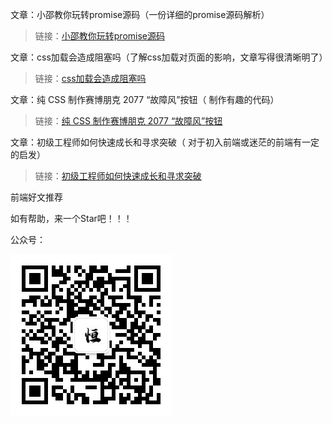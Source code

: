 文章：小邵教你玩转promise源码（一份详细的promise源码解析）
>链接：[小邵教你玩转promise源码](https://juejin.cn/post/6844903655418626061)

文章：css加载会造成阻塞吗（了解css加载对页面的影响，文章写得很清晰明了）
>链接：[css加载会造成阻塞吗](https://segmentfault.com/a/1190000018130499)

文章：纯 CSS 制作赛博朋克 2077 “故障风”按钮（ 制作有趣的代码）
>链接：[纯 CSS 制作赛博朋克 2077 “故障风”按钮](https://juejin.cn/post/6908565208596217863)

文章：初级工程师如何快速成长和寻求突破（ 对于初入前端或迷茫的前端有一定的启发）
>链接：[初级工程师如何快速成长和寻求突破](https://juejin.cn/post/6906468062943182862)

前端好文推荐

如有帮助，来一个Star吧！！！

公众号：

![Image](https://github.com/i-joker/jokerShare/blob/main/image/%E4%BA%8C%E7%BB%B4%E7%A0%81.jpg)

